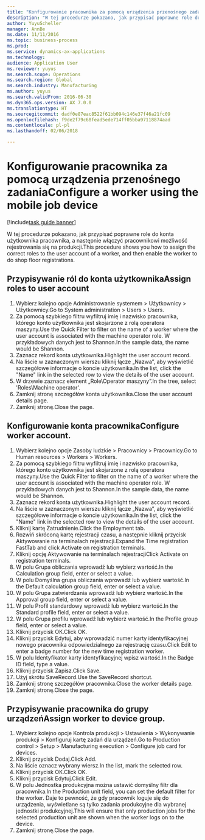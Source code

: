 ```yaml
--- 
title: "Konfigurowanie pracownika za pomocą urządzenia przenośnego zadania"
description: "W tej procedurze pokazano, jak przypisać poprawne role do konta użytkownika pracownika, a następnie włączyć pracownikowi możliwość rejestrowania się na produkcji."
author: YuyuScheller
manager: AnnBe
ms.date: 11/11/2016
ms.topic: business-process
ms.prod: 
ms.service: dynamics-ax-applications
ms.technology: 
audience: Application User
ms.reviewer: yuyus
ms.search.scope: Operations
ms.search.region: Global
ms.search.industry: Manufacturing
ms.author: yuyus
ms.search.validFrom: 2016-06-30
ms.dyn365.ops.version: AX 7.0.0
ms.translationtype: HT
ms.sourcegitcommit: dadf0e87eac8522f61bb094c146e37f46a21fc09
ms.openlocfilehash: f9de2f79c68fead5ede714ff05bba97118874aad
ms.contentlocale: pl-pl
ms.lasthandoff: 02/06/2018

---
```

# <a name="configure-a-worker-using-the-mobile-job-device"></a><span data-ttu-id="98bdd-103">Konfigurowanie pracownika za pomocą urządzenia przenośnego zadania</span><span class="sxs-lookup"><span data-stu-id="98bdd-103">Configure a worker using the mobile job device</span></span>

[!include[task guide banner](../../includes/task-guide-banner.md)]

<span data-ttu-id="98bdd-104">W tej procedurze pokazano, jak przypisać poprawne role do konta użytkownika pracownika, a następnie włączyć pracownikowi możliwość rejestrowania się na produkcji.</span><span class="sxs-lookup"><span data-stu-id="98bdd-104">This procedure shows you how to assign the correct roles to the user account of a worker, and then enable the worker to do shop floor registrations.</span></span>


## <a name="assign-roles-to-user-account"></a><span data-ttu-id="98bdd-105">Przypisywanie ról do konta użytkownika</span><span class="sxs-lookup"><span data-stu-id="98bdd-105">Assign roles to user account</span></span>
1. <span data-ttu-id="98bdd-106">Wybierz kolejno opcje Administrowanie systemem > Użytkownicy > Użytkownicy.</span><span class="sxs-lookup"><span data-stu-id="98bdd-106">Go to System administration > Users > Users.</span></span>
2. <span data-ttu-id="98bdd-107">Za pomocą szybkiego filtru wyfiltruj imię i nazwisko pracownika, którego konto użytkownika jest skojarzone z rolą operatora maszyny.</span><span class="sxs-lookup"><span data-stu-id="98bdd-107">Use the Quick Filter to filter on the name of a worker where the user account is associated with the machine operator role.</span></span> <span data-ttu-id="98bdd-108">W przykładowych danych jest to Shannon.</span><span class="sxs-lookup"><span data-stu-id="98bdd-108">In the sample data, the name would be Shannon.</span></span>
3. <span data-ttu-id="98bdd-109">Zaznacz rekord konta użytkownika.</span><span class="sxs-lookup"><span data-stu-id="98bdd-109">Highlight the user account record.</span></span>
4. <span data-ttu-id="98bdd-110">Na liście w zaznaczonym wierszu kliknij łącze „Nazwa”, aby wyświetlić szczegółowe informacje o koncie użytkownika.</span><span class="sxs-lookup"><span data-stu-id="98bdd-110">In the list, click the "Name" link in the selected row to view the details of the user account.</span></span>
5. <span data-ttu-id="98bdd-111">W drzewie zaznacz element „Role\Operator maszyny”.</span><span class="sxs-lookup"><span data-stu-id="98bdd-111">In the tree, select 'Roles\Machine operator'.</span></span>
6. <span data-ttu-id="98bdd-112">Zamknij stronę szczegółów konta użytkownika.</span><span class="sxs-lookup"><span data-stu-id="98bdd-112">Close the user account details page.</span></span>
7. <span data-ttu-id="98bdd-113">Zamknij stronę.</span><span class="sxs-lookup"><span data-stu-id="98bdd-113">Close the page.</span></span>

## <a name="configure-worker-account"></a><span data-ttu-id="98bdd-114">Konfigurowanie konta pracownika</span><span class="sxs-lookup"><span data-stu-id="98bdd-114">Configure worker account.</span></span>
1. <span data-ttu-id="98bdd-115">Wybierz kolejno opcje Zasoby ludzkie > Pracownicy > Pracownicy.</span><span class="sxs-lookup"><span data-stu-id="98bdd-115">Go to Human resources > Workers > Workers.</span></span>
2. <span data-ttu-id="98bdd-116">Za pomocą szybkiego filtru wyfiltruj imię i nazwisko pracownika, którego konto użytkownika jest skojarzone z rolą operatora maszyny.</span><span class="sxs-lookup"><span data-stu-id="98bdd-116">Use the Quick Filter to filter on the name of a worker where the user account is associated with the machine operator role.</span></span> <span data-ttu-id="98bdd-117">W przykładowych danych jest to Shannon.</span><span class="sxs-lookup"><span data-stu-id="98bdd-117">In the sample data, the name would be Shannon.</span></span>
3. <span data-ttu-id="98bdd-118">Zaznacz rekord konta użytkownika.</span><span class="sxs-lookup"><span data-stu-id="98bdd-118">Highlight the user account record.</span></span>
4. <span data-ttu-id="98bdd-119">Na liście w zaznaczonym wierszu kliknij łącze „Nazwa”, aby wyświetlić szczegółowe informacje o koncie użytkownika.</span><span class="sxs-lookup"><span data-stu-id="98bdd-119">In the list, click the "Name" link in the selected row to view the details of the user account.</span></span>
5. <span data-ttu-id="98bdd-120">Kliknij kartę Zatrudnienie.</span><span class="sxs-lookup"><span data-stu-id="98bdd-120">Click the Employment tab.</span></span>
6. <span data-ttu-id="98bdd-121">Rozwiń skróconą kartę rejestracji czasu, a następnie kliknij przycisk Aktywowanie na terminalach rejestracji.</span><span class="sxs-lookup"><span data-stu-id="98bdd-121">Expand the Time registration FastTab and click Activate on registration terminals.</span></span>
7. <span data-ttu-id="98bdd-122">Kliknij opcję Aktywowanie na terminalach rejestracji</span><span class="sxs-lookup"><span data-stu-id="98bdd-122">Click Activate on registration terminals.</span></span>
8. <span data-ttu-id="98bdd-123">W polu Grupa obliczania wprowadź lub wybierz wartość.</span><span class="sxs-lookup"><span data-stu-id="98bdd-123">In the Calculation group field, enter or select a value.</span></span>
9. <span data-ttu-id="98bdd-124">W polu Domyślna grupa obliczania wprowadź lub wybierz wartość.</span><span class="sxs-lookup"><span data-stu-id="98bdd-124">In the Default calculation group field, enter or select a value.</span></span>
10. <span data-ttu-id="98bdd-125">W polu Grupa zatwierdzania wprowadź lub wybierz wartość.</span><span class="sxs-lookup"><span data-stu-id="98bdd-125">In the Approval group field, enter or select a value.</span></span>
11. <span data-ttu-id="98bdd-126">W polu Profil standardowy wprowadź lub wybierz wartość.</span><span class="sxs-lookup"><span data-stu-id="98bdd-126">In the Standard profile field, enter or select a value.</span></span>
12. <span data-ttu-id="98bdd-127">W polu Grupa profilu wprowadź lub wybierz wartość.</span><span class="sxs-lookup"><span data-stu-id="98bdd-127">In the Profile group field, enter or select a value.</span></span>
13. <span data-ttu-id="98bdd-128">Kliknij przycisk OK.</span><span class="sxs-lookup"><span data-stu-id="98bdd-128">Click OK.</span></span>
14. <span data-ttu-id="98bdd-129">Kliknij przycisk Edytuj, aby wprowadzić numer karty identyfikacyjnej nowego pracownika odpowiedzialnego za rejestrację czasu.</span><span class="sxs-lookup"><span data-stu-id="98bdd-129">Click Edit to enter a badge number for the new time registration worker.</span></span>
15. <span data-ttu-id="98bdd-130">W polu Identyfikator karty identyfikacyjnej wpisz wartość.</span><span class="sxs-lookup"><span data-stu-id="98bdd-130">In the Badge ID field, type a value.</span></span>
16. <span data-ttu-id="98bdd-131">Kliknij przycisk Zapisz.</span><span class="sxs-lookup"><span data-stu-id="98bdd-131">Click Save.</span></span>
17. <span data-ttu-id="98bdd-132">Użyj skrótu SaveRecord.</span><span class="sxs-lookup"><span data-stu-id="98bdd-132">Use the SaveRecord shortcut.</span></span>
18. <span data-ttu-id="98bdd-133">Zamknij stronę szczegółów pracownika.</span><span class="sxs-lookup"><span data-stu-id="98bdd-133">Close the worker details page.</span></span>
19. <span data-ttu-id="98bdd-134">Zamknij stronę.</span><span class="sxs-lookup"><span data-stu-id="98bdd-134">Close the page.</span></span>

## <a name="assign-worker-to-device-group"></a><span data-ttu-id="98bdd-135">Przypisywanie pracownika do grupy urządzeń</span><span class="sxs-lookup"><span data-stu-id="98bdd-135">Assign worker to device group.</span></span>
1. <span data-ttu-id="98bdd-136">Wybierz kolejno opcje Kontrola produkcji > Ustawienia > Wykonywanie produkcji > Konfiguruj kartę zadań dla urządzeń.</span><span class="sxs-lookup"><span data-stu-id="98bdd-136">Go to Production control > Setup > Manufacturing execution > Configure job card for devices.</span></span>
2. <span data-ttu-id="98bdd-137">Kliknij przycisk Dodaj.</span><span class="sxs-lookup"><span data-stu-id="98bdd-137">Click Add.</span></span>
3. <span data-ttu-id="98bdd-138">Na liście oznacz wybrany wiersz.</span><span class="sxs-lookup"><span data-stu-id="98bdd-138">In the list, mark the selected row.</span></span>
4. <span data-ttu-id="98bdd-139">Kliknij przycisk OK.</span><span class="sxs-lookup"><span data-stu-id="98bdd-139">Click OK.</span></span>
5. <span data-ttu-id="98bdd-140">Kliknij przycisk Edytuj.</span><span class="sxs-lookup"><span data-stu-id="98bdd-140">Click Edit.</span></span>
6. <span data-ttu-id="98bdd-141">W polu Jednostka produkcyjna można ustawić domyślny filtr dla pracownika.</span><span class="sxs-lookup"><span data-stu-id="98bdd-141">In the Production unit field, you can set the default filter for the worker.</span></span> <span data-ttu-id="98bdd-142">Daje to pewność, że gdy pracownik loguje się do urządzenia, wyświetlane są tylko zadania produkcyjne dla wybranej jednostki produkcyjnej.</span><span class="sxs-lookup"><span data-stu-id="98bdd-142">This will ensure that only production jobs for the selected production unit are shown when the worker logs on to the device.</span></span>
7. <span data-ttu-id="98bdd-143">Zamknij stronę.</span><span class="sxs-lookup"><span data-stu-id="98bdd-143">Close the page.</span></span>

